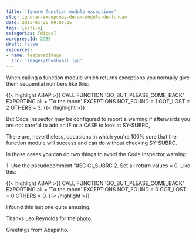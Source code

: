 ```yaml
---
title: 'Ignore function module exceptions'
slug: ignorar-excepcoes-de-um-modulo-de-funcao
date: 2015-01-26 09:00:25
tags: [estilo]
categories: [dicas]
wordpressId: 2985
draft: false
resources:
- name: featuredImage
  src: 'images/thumbnail.jpg'
---
```

When calling a function module which returns exceptions you normally give them sequential numbers like this:


{{< highlight ABAP >}}
CALL FUNCTION 'GO_BUT_PLEASE_COME_BACK'
  EXPORTING
    ali = 'To the moon'
  EXCEPTIONS
    NOT_FOUND = 1
    GOT_LOST  = 2
    OTHERS    = 3.
{{< /highlight >}}

But Code Inspector may be configured to report a warning if afterwards you are not careful to add an IF or a CASE to look at SY-SUBRC,

<!--more-->

There are, nevertheless, occasions in which you're 100% sure that the function module will success and can do without checking SY-SUBRC.

In those cases you can do two things to avoid the Code Inspector warning:

1\. Use the pseudocomment "#EC CI_SUBRC
2\. Set all return values = 0. Like this:


{{< highlight ABAP >}}
CALL FUNCTION 'GO_BUT_PLEASE_COME_BACK'
  EXPORTING
    ali = 'To the moon'
  EXCEPTIONS
    NOT_FOUND = 0
    GOT_LOST  = 0
    OTHERS    = 0.
{{< /highlight >}}

I found this last one quite amusing.

Thanks Leo Reynolds for the [photo][1].

Greetings from Abapinho.

   [1]: https://www.flickr.com/photos/lwr/1162472323
